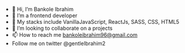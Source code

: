 - 👋 Hi, I’m Bankole Ibrahim
- 👀 I’m a frontend developer
- 🌱 My stacks include VanillaJavaScript, ReactJs, SASS, CSS, HTML5
- 💞️ I’m looking to collaborate on a projects
- 📫 How to reach me bankoleibrahim96@gmail.com
-  Follow me on twitter @gentleIbrahim2

<!---
ibrahimbank/ibrahimbank is a ✨ special ✨ repository because its `README.md` (this file) appears on your GitHub profile.
You can click the Preview link to take a look at your changes.
--->
